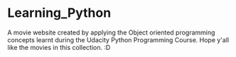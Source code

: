 # Learning_Python
A movie website created by applying the Object oriented programming concepts learnt during the Udacity Python Programming Course.
Hope y'all like the movies in this collection. :D
